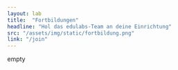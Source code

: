 ```yaml
---
layout: lab
title:  "Fortbildungen"
headline: "Hol das edulabs-Team an deine Einrichtung"
src: "/assets/img/static/fortbildung.png"
link: "/join"
---
```

empty